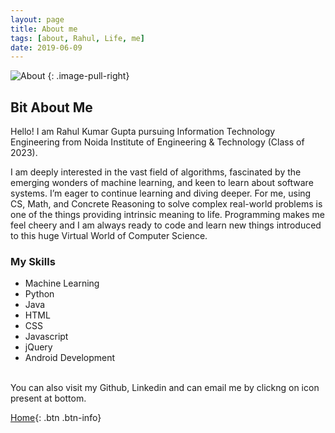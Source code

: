 ```yaml
---
layout: page
title: About me
tags: [about, Rahul, Life, me]
date: 2019-06-09
---
```


![About](https://raw.githubusercontent.com/RahulGuptaNitro/rahulguptanitro.github.io/master/about.jpg)
{: .image-pull-right}



## Bit About Me

Hello! I am Rahul Kumar Gupta pursuing Information Technology Engineering from Noida Institute of Engineering & Technology (Class of 2023).

I am deeply interested in the vast field of algorithms, fascinated by the emerging wonders of machine learning, and keen to learn about software systems. I’m eager to continue learning and diving deeper. For me, using CS, Math, and Concrete Reasoning to solve complex real-world problems is one of the things providing intrinsic meaning to life. Programming makes me feel cheery and I am always ready to code and learn new things introduced to this huge Virtual World of Computer Science.

### My Skills
* Machine Learning
* Python
* Java
* HTML
* CSS
* Javascript
* jQuery
* Android Development

<br />
<div class="yazibilgisi">
  You can also visit my Github, Linkedin and can email me by clickng on icon present at bottom.
</div>

[Home](https://rahulguptanitro.github.io){: .btn .btn-info}
